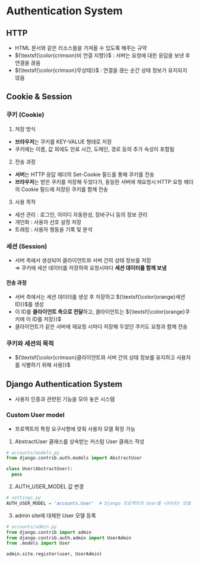 # Authentication System
## HTTP
- HTML 문서와 같은 리소스들을 가져올 수 있도록 해주는 규약
- ${\textsf{\color{crimson}비 연결 지향}}$ : 서버는 요청에 대한 응답을 보낸 후 연결을 끊음
- ${\textsf{\color{crimson}무상태}}$ : 연결을 끊는 순간 상태 정보가 유지되지 않음

## Cookie & Session
### 쿠키 (Cookie)
1. 저장 방식
  - **브라우저**는 쿠키를 KEY-VALUE 형태로 저장
  - 쿠키에는 이름, 값 외에도 만료 시간, 도메인, 경로 등의 추가 속성이 포함됨

2. 전송 과정
  - **서버**는 HTTP 응답 헤더의 Set-Cookie 필드를 통해 쿠키를 전송
  - **브라우저**는 받은 쿠키를 저장해 두었다가, 동일한 서버에 재요청시 HTTP 요청 헤더의 Cookie 필드에 저장된 쿠키를 함께 전송

3. 사용 목적
- 세션 관리 : 로그인, 아이디 자동완성, 장바구니 등의 정보 관리
- 개인화 : 사용자 선호 설정 저장
- 트래킹 : 사용자 행동을 기록 및 분석

### 세션 (Session)
- 서버 측에서 생성되어 클라이언트와 서버 간의 상태 정보를 저장<br>
⇒ 쿠키에 세션 데이터를 저장하여 요청시마다 **세션 데이터를 함께 보냄**

#### 전송 과정
- 서버 측에서는 세션 데이터를 생성 후 저장하고 ${\textsf{\color{orange}세션 ID}}$를 생성
- 이 ID를 **클라이언트 측으로 전달**하고, 클라이언트는 ${\textsf{\color{orange}쿠키에 이 ID를 저장}}$
- 클라이언트가 같은 서버에 재요청 시마다 저장해 두었던 쿠키도 요청과 함께 전송

### 쿠키와 세션의 목적
- ${\textsf{\color{crimson}클라이언트와 서버 간의 상태 정보를 유지하고 사용자를 식별하기 위해 사용}}$

## Django Authentication System
- 사용자 인증과 관련된 기능을 모아 놓은 시스템

### Custom User model
- 프로젝트의 특정 요구사항에 맞춰 사용자 모델 확장 가능

1. AbstractUser 클래스를 상속받는 커스텀 User 클래스 작성
```py
# accounts/models.py
from django.contrib.auth.models import AbstractUser

class User(AbstractUser):
  pass
```

2. AUTH_USER_MODEL 값 변경
```py
# settings.py
AUTH_USER_MODEL = 'accounts.User'  # Django 프로젝트의 User를 나타내는 모델 지정
```

3. admin site에 대체한 User 모델 등록
```py
# accounts/admin.py
from django.contrib import admin
from django.contrib.auth.admin import UserAdmin
from .models import User

admin.site.register(user, UserAdmin)
```
